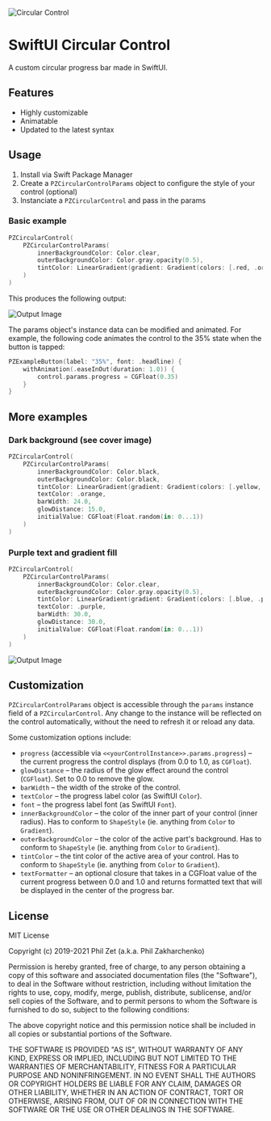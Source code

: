 ![Circular Control](https://github.com/philzet/PZCircularControl/blob/master/Resources/CircularControl.png)

# SwiftUI Circular Control

A custom circular progress bar made in SwiftUI.

## Features

* Highly customizable
* Animatable
* Updated to the latest syntax

## Usage

1. Install via Swift Package Manager
2. Create a `PZCircularControlParams` object to configure the style of your control (optional)
3. Instanciate a `PZCircularControl` and pass in the params

### Basic example

```swift
PZCircularControl(
    PZCircularControlParams(
        innerBackgroundColor: Color.clear,
        outerBackgroundColor: Color.gray.opacity(0.5),
        tintColor: LinearGradient(gradient: Gradient(colors: [.red, .orange]), startPoint: .topLeading, endPoint: .bottomTrailing)
    )
)
```

This produces the following output:

![Output Image](https://github.com/philzet/PZCircularControl/blob/master/Resources/Example1.png)

The params object's instance data can be modified and animated. For example, the following code animates the control to the 35% state when the button is tapped:

```swift
PZExampleButton(label: "35%", font: .headline) { 
    withAnimation(.easeInOut(duration: 1.0)) { 
        control.params.progress = CGFloat(0.35) 
    } 
}
```

## More examples

### Dark background (see cover image)

```swift
PZCircularControl(
    PZCircularControlParams(
        innerBackgroundColor: Color.black,
        outerBackgroundColor: Color.black,
        tintColor: LinearGradient(gradient: Gradient(colors: [.yellow, .pink]), startPoint: .bottomLeading, endPoint: .topLeading),
        textColor: .orange,
        barWidth: 24.0,
        glowDistance: 15.0,
        initialValue: CGFloat(Float.random(in: 0...1))
    )
)
```

### Purple text and gradient fill

```swift
PZCircularControl(
    PZCircularControlParams(
        innerBackgroundColor: Color.clear,
        outerBackgroundColor: Color.gray.opacity(0.5),
        tintColor: LinearGradient(gradient: Gradient(colors: [.blue, .purple]), startPoint: .bottomLeading, endPoint: .topLeading),
        textColor: .purple,
        barWidth: 30.0,
        glowDistance: 30.0,
        initialValue: CGFloat(Float.random(in: 0...1))
    )
)
```

![Output Image](https://github.com/philzet/PZCircularControl/blob/master/Resources/Example2.png)

## Customization

`PZCircularControlParams` object is accessible through the `params` instance field of a `PZCircularControl`. Any change to the instance will be reflected on the control automatically, without the need to refresh it or reload any data. 

Some customization options include:
* `progress` (accessible via `<<yourControlInstance>>.params.progress`) – the current progress the control displays (from 0.0 to 1.0, as `CGFloat`).
* `glowDistance` – the radius of the glow effect around the control (`CGFloat`). Set to 0.0 to remove the glow.
* `barWidth` – the width of the stroke of the control.
* `textColor` – the progress label color (as SwiftUI `Color`).
* `font` – the progress label font (as SwiftUI `Font`).
* `innerBackgroundColor` – the color of the inner part of your control (inner radius). Has to conform to `ShapeStyle` (ie. anything from `Color` to `Gradient`).
* `outerBackgroundColor` – the color of the active part's background. Has to conform to `ShapeStyle` (ie. anything from `Color` to `Gradient`).
* `tintColor` – the tint color of the active area of your control. Has to conform to `ShapeStyle` (ie. anything from `Color` to `Gradient`).
* `textFormatter` – an optional closure that takes in a CGFloat value of the current progress between 0.0 and 1.0 and returns formatted text that will be displayed in the center of the progress bar.

## License

MIT License

Copyright (c) 2019-2021 Phil Zet (a.k.a. Phil Zakharchenko)

Permission is hereby granted, free of charge, to any person obtaining a copy of this software and associated documentation files (the "Software"), to deal in the Software without restriction, including without limitation the rights to use, copy, modify, merge, publish, distribute, sublicense, and/or sell copies of the Software, and to permit persons to whom the Software is furnished to do so, subject to the following conditions:

The above copyright notice and this permission notice shall be included in all copies or substantial portions of the Software.

THE SOFTWARE IS PROVIDED "AS IS", WITHOUT WARRANTY OF ANY KIND, EXPRESS OR IMPLIED, INCLUDING BUT NOT LIMITED TO THE WARRANTIES OF MERCHANTABILITY, FITNESS FOR A PARTICULAR PURPOSE AND NONINFRINGEMENT. IN NO EVENT SHALL THE AUTHORS OR COPYRIGHT HOLDERS BE LIABLE FOR ANY CLAIM, DAMAGES OR OTHER LIABILITY, WHETHER IN AN ACTION OF CONTRACT, TORT OR OTHERWISE, ARISING FROM, OUT OF OR IN CONNECTION WITH THE SOFTWARE OR THE USE OR OTHER DEALINGS IN THE SOFTWARE.
